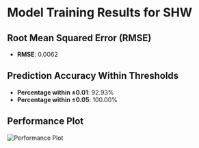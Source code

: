 # Model Training Results for SHW

## Root Mean Squared Error (RMSE)
- **RMSE**: 0.0062

## Prediction Accuracy Within Thresholds
- **Percentage within ±0.01**: 92.93%
- **Percentage within ±0.05**: 100.00%

## Performance Plot
![Performance Plot](../imgs/SHW.png)
